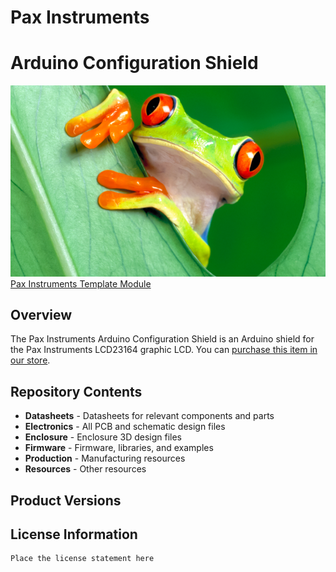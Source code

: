 # Pax Instruments
# Arduino Configuration Shield

![image](Resources/TemplateModule.png)  
[Pax Instruments Template Module](<link to store page>)

## Overview
The Pax Instruments Arduino Configuration Shield is an Arduino shield for the Pax Instruments LCD23164 graphic LCD. You can [purchase this item in our store](http://paxinstruments.com/products/sku1003/).

## Repository Contents
- __Datasheets__ - Datasheets for relevant components and parts
- __Electronics__ - All PCB and schematic design files
- __Enclosure__ - Enclosure 3D design files
- __Firmware__ - Firmware, libraries, and examples
- __Production__ - Manufacturing resources
- __Resources__ - Other resources

## Product Versions


## License Information
```
Place the license statement here
```
